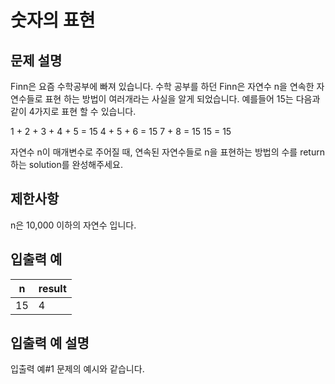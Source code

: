 # 숫자의 표현


## 문제 설명

Finn은 요즘 수학공부에 빠져 있습니다. 
수학 공부를 하던 Finn은 자연수 n을 연속한 자연수들로 표현 하는 방법이 여러개라는 사실을 알게 되었습니다. 
예를들어 15는 다음과 같이 4가지로 표현 할 수 있습니다.

1 + 2 + 3 + 4 + 5 = 15
4 + 5 + 6 = 15
7 + 8 = 15
15 = 15

자연수 n이 매개변수로 주어질 때, 연속된 자연수들로 n을 표현하는 방법의 수를 return하는 solution를 완성해주세요.


## 제한사항

n은 10,000 이하의 자연수 입니다.


## 입출력 예

|n|result|
|--|------|
|15|4|


## 입출력 예 설명

입출력 예#1
문제의 예시와 같습니다.
